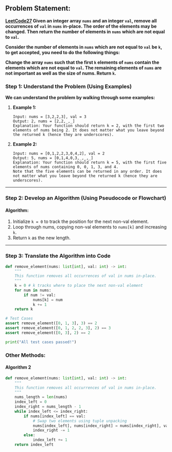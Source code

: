## Problem Statement:
**[LeetCode27](https://leetcode.com/problems/remove-element/) Given an integer array `nums` and an integer `val`, remove all occurrences of `val` in `nums` in-place. The order of the elements may be changed. Then return the number of elements in `nums` which are not equal to `val`.**

**Consider the number of elements in `nums` which are not equal to `val` be `k`, to get accepted, you need to do the following things:**

**Change the array `nums` such that the first `k` elements of `nums` contain the elements which are not equal to `val`. The remaining elements of `nums` are not important as well as the size of nums.
Return `k`.**


### Step 1: Understand the Problem (Using Examples)
**We can understand the problem by walking through some examples:**

1. **Example 1:**
   ```plaintext
   Input: nums = [3,2,2,3], val = 3
   Output: 2, nums = [2,2,_,_]
   Explanation: Your function should return k = 2, with the first two elements of nums being 2. It does not matter what you leave beyond the returned k (hence they are underscores).
   ```

2. **Example 2:**
   ```plaintext
   Input: nums = [0,1,2,2,3,0,4,2], val = 2
   Output: 5, nums = [0,1,4,0,3,_,_,_]
   Explanation: Your function should return k = 5, with the first five elements of nums containing 0, 0, 1, 3, and 4.
   Note that the five elements can be returned in any order. It does not matter what you leave beyond the returned k (hence they are underscores).
   ```


---

### Step 2: Develop an Algorithm (Using Pseudocode or Flowchart)

#### Algorithm:
1. Initialize `k = 0` to track the position for the next non-val element.
2. Loop through nums, copying non-val elements to `nums[k]` and increasing `k`.
3. Return `k` as the new length.

---

### Step 3: Translate the Algorithm into Code
```python
def remove_element(nums: list[int], val: int) -> int:
    """
    This function removes all occurrences of val in nums in-place.
    """
    k = 0 # k tracks where to place the next non-val element
    for num in nums:
        if num != val:
            nums[k] = num
            k += 1
    return k

# Test Cases
assert remove_element([0, 1, 3], 3) == 2
assert remove_element([0, 1, 2, 2, 3], 2) == 3
assert remove_element([0, 3], 2) == 2

print("All test cases passed!")
```

### Other Methods: 
#### Algorithm 2

```python
def remove_element(nums: list[int], val: int) -> int:
    """
    This function removes all occurrences of val in nums in-place.
    """
    nums_length = len(nums)
    index_left = 0
    index_right = nums_length - 1
    while index_left <= index_right:
        if nums[index_left] == val:
            # Swap two elements using tuple unpacking
            nums[index_left], nums[index_right] = nums[index_right], val
            index_right -= 1
        else:
            index_left += 1
    return index_left
```
